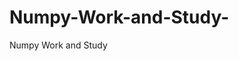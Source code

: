   # Numpy-Work-and-Study-
Numpy Work and Study 
                
                
              
                                  
                  
                                                                               
                                                                                                               
                                 
                                                        
                       
               
                             
                                        
                                                        
                                                                                                                                 
                              
                                                                                   
                                             
                                                           
                      
                       
